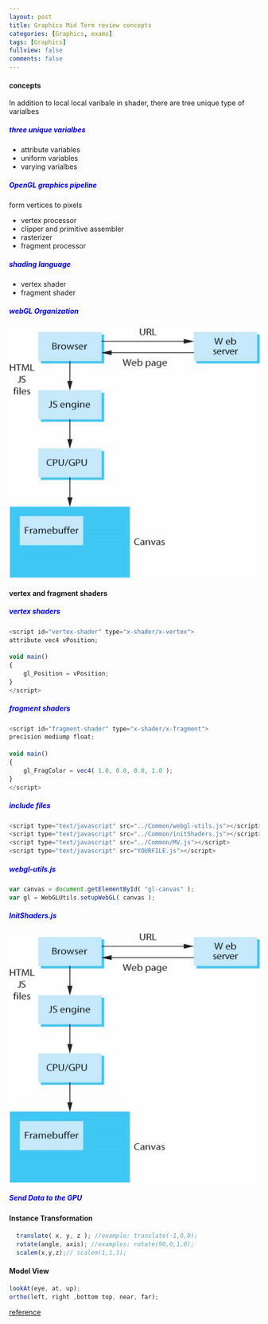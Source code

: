 ```yaml
---
layout: post
title: Graphics Mid Term review concepts
categories: [Graphics, exams]
tags: [Graphics]
fullview: false
comments: false
---
```

#### concepts
In addition to local local varibale in shader, there are tree unique type of varialbes
##### <span style="color:blue">three unique varialbes</span>
- attribute variables
- uniform variables
- varying varialbes

##### <span style="color:blue">OpenGL graphics pipeline</span>
form vertices to pixels
- vertex processor
- clipper and primitive assembler
- rasterizer
- fragment processor

##### <span style="color:blue">shading language</span>

- vertex shader
- fragment shader

##### <span style="color:blue">webGL Organization</span>

![image info](../assets/media/graphics/Picture1.jpg)

#### vertex and fragment shaders
##### <span style="color:blue">vertex shaders</span>
```JavaScript
<script id="vertex-shader" type="x-shader/x-vertex">
attribute vec4 vPosition;

void main()
{
    gl_Position = vPosition;
}
</script>
```
##### <span style="color:blue">fragment shaders</span>
```JavaScript
<script id="fragment-shader" type="x-shader/x-fragment">
precision mediump float;

void main()
{
    gl_FragColor = vec4( 1.0, 0.0, 0.0, 1.0 );
}
</script>

```
##### <span style="color:blue">include files</span>
```JavaScript
<script type="text/javascript" src="../Common/webgl-utils.js"></script>
<script type="text/javascript" src="../Common/initShaders.js"></script>
<script type="text/javascript" src="../Common/MV.js"></script>
<script type="text/javascript" src="YOURFILE.js"></script>
```
##### <span style="color:blue">webgl-utils.js</span>
```JavaScript
var canvas = document.getElementById( "gl-canvas" );    
var gl = WebGLUtils.setupWebGL( canvas );
```
##### <span style="color:blue">InitShaders.js</span>
![init shaders](../assets/media/graphics/Picture1.jpg)
##### <span style="color:blue">Send Data to the GPU</span>

#### Instance Transformation

```JavaScript
  translate( x, y, z ); //example: translate(-1,0,0);
  rotate(angle, axis); //examples: rotate(90,0,1,0);
  scalem(x,y,z);// scalem(1,1,1);
```

#### Model View

```JavaScript
lookAt(eye, at, up);
ortho(left, right ,bottom top, near, far);

```

[reference](https://www.cs.unm.edu/~angel/WebGL/7E/  )
